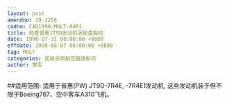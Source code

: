 ```yaml
---
layout: post
amendno: 39-2256
cadno: CAD1998-MULT-04R1
title: 检查普惠JT9D发动机涡轮盘裂纹
date: 1998-07-31 00:00:00 +0800
effdate: 1998-08-07 00:00:00 +0800
tag: MULT
categories: 民航总局航空器适航司
author: 樊军
---
```


##适用范围:
适用于普惠(PW) JT9D-7R4E, -7R4E1发动机, 这些发动机装于但不限于Boeing767、空中客车A310飞机。

